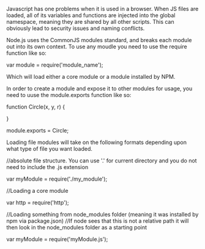 Javascript has one problems when it is used in a browser.  When JS files are loaded, all of its variables and functions are injected into the global namespace, meaning they are shared by all other scripts.  This can obviously lead to security issues and naming conflicts.

Node.js uses the CommonJS modules standard, and breaks each module out into its own context. To use any moudle you need to use the require function like so:

var module  = require('module_name');

Which will load either a core module or a module installed by NPM. 

In order to create a module and expose it to other modules for usage, you need to uuse the module.exports function like so:

function Circle(x, y, r) {

}

module.exports = Circle;

Loading file modules will take on the following formats depending upon what type of file you want loaded.

//absolute file structure. You can use '.' for current directory and you do not need to include the .js extension

var myModule = require('./my_module');

//Loading a core module

var http = require('http');

//Loading something from node_modules folder (meaning it was installed by npm via package.json)
//If node sees that this is not a relative path it will then look in the node_modules folder as a starting point

var myModule = require('myModule.js');


